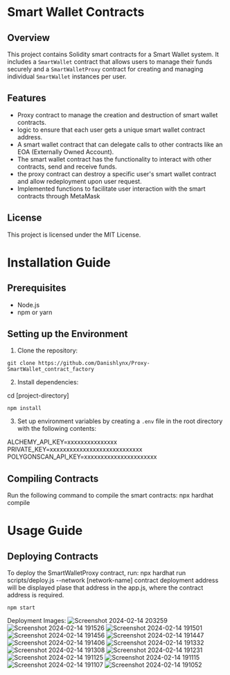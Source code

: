 # Smart Wallet Contracts

## Overview
This project contains Solidity smart contracts for a Smart Wallet system. It includes a `SmartWallet` contract that allows users to manage their funds securely and a `SmartWalletProxy` contract for creating and managing individual `SmartWallet` instances per user.

## Features
- Proxy contract to manage the creation and destruction of smart wallet contracts.
- logic to ensure that each user gets a unique smart wallet contract address.
- A smart wallet contract that can delegate calls to other contracts like an EOA (Externally Owned Account).
- The smart wallet contract has the functionality to interact with other contracts, send and receive funds.
- the proxy contract can destroy a specific user's smart wallet contract and allow redeployment upon user request.
- Implemented functions to facilitate user interaction with the smart contracts through MetaMask


## License
This project is licensed under the MIT License.


# Installation Guide

## Prerequisites
- Node.js
- npm or yarn

## Setting up the Environment
1. Clone the repository: 
```
git clone https://github.com/Danishlynx/Proxy-SmartWallet_contract_factory

```
2. Install dependencies:

cd [project-directory]
```
npm install
```

3. Set up environment variables by creating a `.env` file in the root directory with the following contents:

ALCHEMY_API_KEY=xxxxxxxxxxxxxxx
PRIVATE_KEY=xxxxxxxxxxxxxxxxxxxxxxxxxxxx
POLYGONSCAN_API_KEY=xxxxxxxxxxxxxxxxxxxxxx


## Compiling Contracts
Run the following command to compile the smart contracts:
npx hardhat compile

# Usage Guide

## Deploying Contracts
To deploy the SmartWalletProxy contract, run:
npx hardhat run scripts/deploy.js --network [network-name]
contract deployment address will be displayed
plase that address in the app.js, where the contract address is required.
```
npm start
``` 


Deployment Images:
![Screenshot 2024-02-14 203259](https://github.com/Danishlynx/Proxy-SmartWallet_contract_factory/assets/69537135/e7aeb4a4-9fae-4d95-8893-c5f80bdea0ad)
![Screenshot 2024-02-14 191526](https://github.com/Danishlynx/Proxy-SmartWallet_contract_factory/assets/69537135/11a57759-8902-49a3-8c26-6933f56e9448)
![Screenshot 2024-02-14 191501](https://github.com/Danishlynx/Proxy-SmartWallet_contract_factory/assets/69537135/8dfc6aa1-014d-4c45-b53c-62c9ef8ebdec)
![Screenshot 2024-02-14 191456](https://github.com/Danishlynx/Proxy-SmartWallet_contract_factory/assets/69537135/fb8e9f33-6f52-4585-8181-2cf6278d032b)
![Screenshot 2024-02-14 191447](https://github.com/Danishlynx/Proxy-SmartWallet_contract_factory/assets/69537135/2dfd71fc-a70c-456f-a591-5e18c72cf534)
![Screenshot 2024-02-14 191406](https://github.com/Danishlynx/Proxy-SmartWallet_contract_factory/assets/69537135/ad764ccf-b12a-4dc5-ae16-f308a5ec9513)
![Screenshot 2024-02-14 191332](https://github.com/Danishlynx/Proxy-SmartWallet_contract_factory/assets/69537135/f01e2fba-453f-4a55-8cbd-f03c0a03d3ac)
![Screenshot 2024-02-14 191308](https://github.com/Danishlynx/Proxy-SmartWallet_contract_factory/assets/69537135/4ccea338-6c02-46da-9ddd-0b96b84c43b0)
![Screenshot 2024-02-14 191231](https://github.com/Danishlynx/Proxy-SmartWallet_contract_factory/assets/69537135/1f82402e-60a5-4064-b8b8-94f2b35b5403)
![Screenshot 2024-02-14 191125](https://github.com/Danishlynx/Proxy-SmartWallet_contract_factory/assets/69537135/6bbc05e6-b70d-42e3-b8d5-6e93be1a9344)
![Screenshot 2024-02-14 191115](https://github.com/Danishlynx/Proxy-SmartWallet_contract_factory/assets/69537135/e7ffef92-31f8-4493-b0d8-ac6a916e96f2)
![Screenshot 2024-02-14 191107](https://github.com/Danishlynx/Proxy-SmartWallet_contract_factory/assets/69537135/bf652ecf-33ed-4428-8587-a9d447e38af0)
![Screenshot 2024-02-14 191052](https://github.com/Danishlynx/Proxy-SmartWallet_contract_factory/assets/69537135/f799a1bf-5898-4f79-876d-cf1afff53236)



